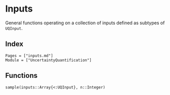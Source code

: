 # Inputs

General functions operating on a collection of inputs defined as subtypes of `UQInput`.

## Index

```@index
Pages = ["inputs.md"]
Module = ["UncertaintyQuantification"]
```

## Functions

```@docs
sample(inputs::Array{<:UQInput}, n::Integer)
```
